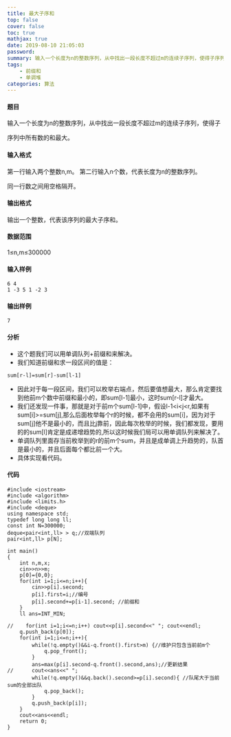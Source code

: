 ```yaml
---
title: 最大子序和
top: false
cover: false
toc: true
mathjax: true
date: 2019-08-10 21:05:03
password:
summary: 输入一个长度为n的整数序列，从中找出一段长度不超过m的连续子序列，使得子序列中所有数的和最大。
tags: 
	- 前缀和
	- 单调堆
categories: 算法
---
```


#### 题目
输入一个长度为n的整数序列，从中找出一段长度不超过m的连续子序列，使得子

序列中所有数的和最大。
#### 输入格式
第一行输入两个整数n,m。
第二行输入n个数，代表长度为n的整数序列。

同一行数之间用空格隔开。
#### 输出格式
输出一个整数，代表该序列的最大子序和。
#### 数据范围
1≤n,m≤300000
#### 输入样例

```
6 4
1 -3 5 1 -2 3
```
#### 输出样例

```
7
```
#### 分析

 - 这个题我们可以用单调队列+前缀和来解决。
 - 我们知道前缀和求一段区间的值是：
 

```
sum[r-l]=sum[r]-sum[l-1]   
```

 - 因此对于每一段区间，我们可以枚举右端点，然后要值想最大，那么肯定要找到他前m个数中前缀和最小的，即sum[l-1]最小，这时sum[r-l]才最大。
 - 我们还发现一件事，那就是对于前m个sum[l-1]中，假设l-1<i<j<r,如果有sum[i]>=sum[j],那么后面枚举每个r的时候，都不会用的sum[i]，因为对于sum[j]他不是最小的，而且比j靠前，因此每次枚举的时候，我们都发现，要用的的sum[l]肯定是成递增趋势的,所以这时候我们局可以用单调队列来解决了。
 - 单调队列里面存当前枚举到的r的前m个sum，并且是成单调上升趋势的，队首是最小的，并且后面每个都比前一个大。
 - 具体实现看代码。
 
#### 代码

```
#include <iostream>
#include <algorithm>
#include <limits.h>
#include <deque>
using namespace std;
typedef long long ll;
const int N=300000;
deque<pair<int,ll> > q;//双端队列 
pair<int,ll> p[N];

int main()
{
    int n,m,x;
    cin>>n>>m;
    p[0]={0,0};
    for(int i=1;i<=n;i++){
        cin>>p[i].second;
        p[i].first=i;//编号 
        p[i].second+=p[i-1].second; //前缀和 
    }
    ll ans=INT_MIN;
    
//    for(int i=1;i<=n;i++) cout<<p[i].second<<" "; cout<<endl;
    q.push_back(p[0]);
    for(int i=1;i<=n;i++){
		while(!q.empty()&&i-q.front().first>m) {//维护只包含当前前m个 
			q.pop_front();
		}
		ans=max(p[i].second-q.front().second,ans);//更新结果 
//		cout<<ans<<" ";
		while(!q.empty()&&q.back().second>=p[i].second){ //队尾大于当前sum的全部出队 
    		q.pop_back();
		}
		q.push_back(p[i]);
	}
    cout<<ans<<endl;
    return 0;
}
```
